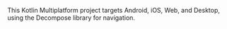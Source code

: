 This Kotlin Multiplatform project targets Android, iOS, Web, and Desktop, using the Decompose library for navigation.